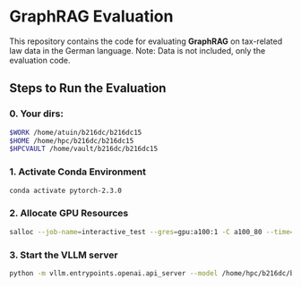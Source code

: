 # GraphRAG Evaluation

This repository contains the code for evaluating **GraphRAG** on tax-related law data in the German language. Note: Data is not included, only the evaluation code.

## Steps to Run the Evaluation

### 0. Your dirs:
```bash
$WORK /home/atuin/b216dc/b216dc15
$HOME /home/hpc/b216dc/b216dc15
$HPCVAULT /home/vault/b216dc/b216dc15
```

### 1. Activate Conda Environment
```bash
conda activate pytorch-2.3.0
```
### 2. Allocate GPU Resources

```bash
salloc --job-name=interactive_test --gres=gpu:a100:1 -C a100_80 --time=00:30:00 --ntasks=1 --cpus-per-task=4 --partition=a100
```

### 3. Start the VLLM server

```bash
python -m vllm.entrypoints.openai.api_server --model /home/hpc/b216dc/b216dc15/models/facebook_opt-1.3b
```

